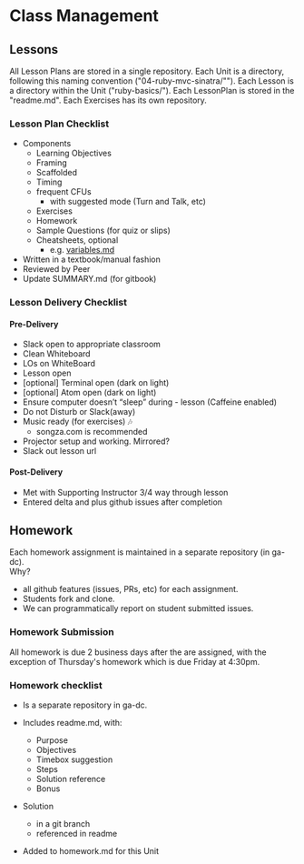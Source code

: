# Class Management

## Lessons
  All Lesson Plans are stored in a single repository.  Each Unit is a directory, following this naming convention ("04-ruby-mvc-sinatra/"").  Each Lesson is a directory within the Unit ("ruby-basics/").  Each LessonPlan is stored in the "readme.md".  Each Exercises has its own repository.

### Lesson Plan Checklist
- Components
  - Learning Objectives
  - Framing
  - Scaffolded
  - Timing
  - frequent CFUs
    - with suggested mode (Turn and Talk, etc)
  - Exercises
  - Homework
  - Sample Questions (for quiz or slips)
  - Cheatsheets, optional
    - e.g. [variables.md](https://github.com/ga-dc/pbj/blob/master/04-ruby-mvc-sinatra/object_oriented_programming_in_ruby/variables.md)
- Written in a textbook/manual fashion
- Reviewed by Peer
- Update SUMMARY.md (for gitbook)

### Lesson Delivery Checklist

#### Pre-Delivery

- Slack open to appropriate classroom
- Clean Whiteboard
- LOs on WhiteBoard
- Lesson open
- [optional] Terminal open (dark on light)
- [optional] Atom open (dark on light)
- Ensure computer doesn’t “sleep” during - lesson (Caffeine enabled)
- Do not Disturb or Slack(away)
- Music ready (for exercises) :notes:
  - songza.com is recommended
- Projector setup and working. Mirrored?
- Slack out lesson url

#### Post-Delivery

- Met with Supporting Instructor 3/4 way through lesson
- Entered delta and plus github issues after completion

## Homework

Each homework assignment is maintained in a separate repository (in ga-dc).  
Why?
  - all github features (issues, PRs, etc) for each assignment.
  - Students fork and clone.
  - We can programmatically report on student submitted issues.

### Homework Submission

All homework is due 2 business days after the are assigned, with the exception of Thursday's homework which is due Friday at 4:30pm.

### Homework checklist

- Is a separate repository in ga-dc.
- Includes readme.md, with:
  - Purpose
  - Objectives
  - Timebox suggestion
  - Steps
  - Solution reference
  - Bonus

- Solution
  - in a git branch
  - referenced in readme
- Added to homework.md for this Unit
